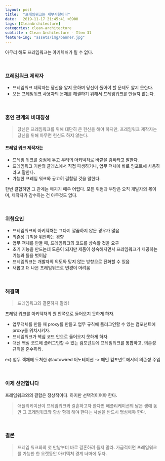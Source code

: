 ```yaml
---
layout: post
title:  "프레임워크는 세부사항이다"
date:   2019-11-17 21:45:41 +0900
tags: [CleanArchitecture]
categories: clean-architecture
subtitle : Clean Architecture - Item 31
feature-img: "assets/img/banner.jpg"
---
```


아무리 해도 프레임워크는 아키텍처가 될 수 없다.

<br>

### 프레임워크 제작자

- 프레임워크 제작자는 당신을 알지 못하며 당신이 풀어야 할 문제도 알지 못한다. 
- 모든 프레임워크 사용자의 문제를 해결하기 위해서 프레임워크를 만들지 않는다. 

<br>

### 혼인 관계의 비대칭성

> 당신은 프레임워크를 위해 대단히 큰 헌신을 해야 하지만, 프레임워크 제작자는 당신을 위해 아무런 헌신도 하지 않는다. 

#### 프레임 워크 제작자는

- 프레임 워크를 중점에 두고 우리의 아키텍처로 바깥을 감싸라고 말한다.
- 프레임워크 기반의 클래스에서 직접 파생하거나, 업무 객체에 바로 임포트해 사용하라고 말한다.
- 가능한 프레임 워크와 공고히 결합될 것을 말한다.

한번 결합하면 그 관계는 깨지기 매우 어렵다. 모든 위험과 부담은 오직 개발자의 몫이며, 제작자가 감수하는 건 아무것도 없다. 

<br>

### 위험요인

- 프레임워크의 아키텍처는 그다지 깔끔하지 않은 경우가 많음
- 의존성 규칙을 위반하는 경향
- 업무 객체를 만들 때, 프레임워크의 코드를 상속할 것을 요구
- 초기 기능을 만드는데 도움이 되지만 제품이 성숙해지면서 프레임워크가 제공하는 기능과 틀을 벗어남
- 프레임워크는 개발자의 의도와 맞지 않는 방향으로 진화할 수 있음
- 새롭고 더 나은 프레임워크로 변경이 어려움

<br>

### 해결책

> 프레임워크와 결혼하지 말라!

프레임 워크를 아키텍처의 원 안쪽으로 들어오지 못하게 하자. 

- 업무객체를 만들 때 proxy를 만들고 업무 규칙에 플러그인할 수 있는 컴포넌트에 proxy를 위치시키자.
- 프레임워크가 핵심 코드 안으로 들어오지 못하게 하자. 
- 대신 핵심 코드에 플러그인할 수 있는 컴포넌트에 프레임워크를 통합하고, 의존성 규칙을 준수하라.

ex) 업무 객체에 도처한 @autowired 어노테이션 -> 메인 컴포넌트에서의 의존성 주입

<br>

### 이제 선언합니다

프레임워크와의 결합은 정상적이다. 하지만 선택적이여야 한다. 

>  애플리케이션이 프레임워크와 결혼하고자 한다면 애플리케이션의 남은 생애 동안 그 프레임워크와 항상 함께 해야 한다는 사실을 반드시 명심해야 한다.

<br>

### 결론

> 프레임 워크와의 첫 만남부터 바로 결혼하려 들지 말라. 가급적이면 프레임워크를 가능한 한 오랫동안 아키텍처 경계 너머에 두자. 